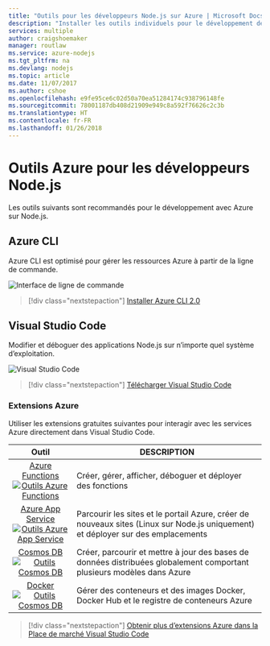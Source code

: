 ```yaml
---
title: "Outils pour les développeurs Node.js sur Azure | Microsoft Docs"
description: "Installer les outils individuels pour le développement de Node.js sur Azure"
services: multiple
author: craigshoemaker
manager: routlaw
ms.service: azure-nodejs
ms.tgt_pltfrm: na
ms.devlang: nodejs
ms.topic: article
ms.date: 11/07/2017
ms.author: cshoe
ms.openlocfilehash: e9fe95ce6c02d50a70ea51284174c938796148fe
ms.sourcegitcommit: 78001187db408d21909e949c8a592f76626c2c3b
ms.translationtype: HT
ms.contentlocale: fr-FR
ms.lasthandoff: 01/26/2018
---
```

# <a name="azure-tools-for-nodejs-developers"></a>Outils Azure pour les développeurs Node.js
Les outils suivants sont recommandés pour le développement avec Azure sur Node.js.

## <a name="azure-cli"></a>Azure CLI
Azure CLI est optimisé pour gérer les ressources Azure à partir de la ligne de commande.

![Interface de ligne de commande](media/node-azure-tools/cli.png)
 
> [!div class="nextstepaction"]
> [Installer Azure CLI 2.0](https://docs.microsoft.com/cli/azure/install-az-cli2)

## <a name="visual-studio-code"></a>Visual Studio Code
Modifier et déboguer des applications Node.js sur n’importe quel système d’exploitation.

![Visual Studio Code](media/node-azure-tools/vs-code.png)

> [!div class="nextstepaction"]
> [Télécharger Visual Studio Code](https://code.visualstudio.com)

### <a name="azure-extensions"></a>Extensions Azure
Utiliser les extensions gratuites suivantes pour interagir avec les services Azure directement dans Visual Studio Code.

| Outil | DESCRIPTION  |
|:---------:|---------|
| [Azure Functions](https://marketplace.visualstudio.com/items?itemName=ms-azuretools.vscode-azurefunctions) <br> [![Outils Azure Functions](media/node-azure-tools/icon-azure-functions.png)](https://marketplace.visualstudio.com/items?itemName=ms-azuretools.vscode-azurefunctions) | Créer, gérer, afficher, déboguer et déployer des fonctions|
| [Azure App Service](https://marketplace.visualstudio.com/items?itemName=ms-azuretools.vscode-azureappservice) <br> [![Outils Azure App Service](media/node-azure-tools/icon-azure-app-service.png)](https://marketplace.visualstudio.com/items?itemName=ms-azuretools.vscode-azureappservice) | Parcourir les sites et le portail Azure, créer de nouveaux sites (Linux sur Node.js uniquement) et déployer sur des emplacements |
| [Cosmos DB ](https://marketplace.visualstudio.com/items?itemName=ms-azuretools.vscode-cosmosdb)  <br> [![Outils Cosmos DB](media/node-azure-tools/icon-cosmos-db.png)](https://marketplace.visualstudio.com/items?itemName=ms-azuretools.vscode-cosmosdb)| Créer, parcourir et mettre à jour des bases de données distribuées globalement comportant plusieurs modèles dans Azure |
| [Docker](https://marketplace.visualstudio.com/items?itemName=formulahendry.docker-explorer)   <br> [![Outils Cosmos DB](media/node-azure-tools/icon-docker.png)](https://marketplace.visualstudio.com/items?itemName=formulahendry.docker-explorer)| Gérer des conteneurs et des images Docker, Docker Hub et le registre de conteneurs Azure |

> [!div class="nextstepaction"]
> [Obtenir plus d’extensions Azure dans la Place de marché Visual Studio Code](https://marketplace.visualstudio.com/search?term=azure&target=VSCode&category=All%20categories&sortBy=Relevance)